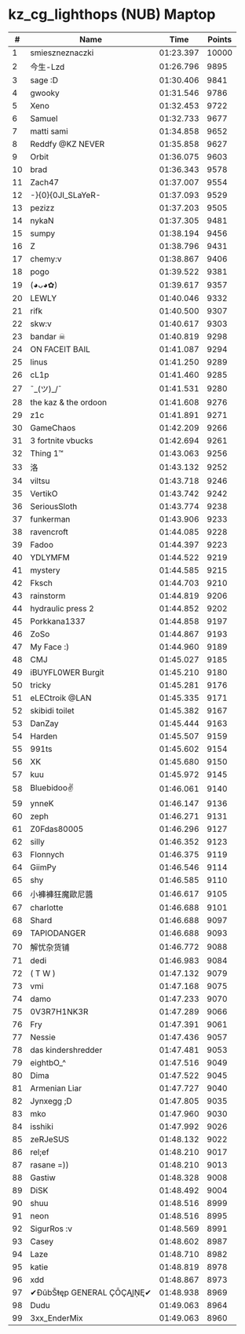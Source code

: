 # kz_cg_lighthops (NUB) Maptop

|  # | Name | Time | Points |
|-------------- | -------------- | -------------- | -------------- | 
| 1 | smieszneznaczki | 01:23.397 | 10000 | 
| 2 | 今生-Lzd | 01:26.796 | 9895 | 
| 3 | sage :D | 01:30.406 | 9841 | 
| 4 | gwooky | 01:31.546 | 9786 | 
| 5 | Xeno | 01:32.453 | 9722 | 
| 6 | Samuel | 01:32.733 | 9677 | 
| 7 | matti sami | 01:34.858 | 9652 | 
| 8 | Reddfy @KZ NEVER | 01:35.858 | 9627 | 
| 9 | Orbit | 01:36.075 | 9603 | 
| 10 | brad | 01:36.343 | 9578 | 
| 11 | Zach47 | 01:37.007 | 9554 | 
| 12 | -}{0}{0JI_SLaYeR- | 01:37.093 | 9529 | 
| 13 | pezizz | 01:37.203 | 9505 | 
| 14 | nykaN | 01:37.305 | 9481 | 
| 15 | sumpy | 01:38.194 | 9456 | 
| 16 | Z | 01:38.796 | 9431 | 
| 17 | chemy:v | 01:38.867 | 9406 | 
| 18 | pogo | 01:39.522 | 9381 | 
| 19 | (◕ᴗ◕✿) | 01:39.617 | 9357 | 
| 20 | LEWLY | 01:40.046 | 9332 | 
| 21 | rifk | 01:40.500 | 9307 | 
| 22 | skw:v | 01:40.617 | 9303 | 
| 23 | bandar ☠ | 01:40.819 | 9298 | 
| 24 | ON FACEIT BAIL | 01:41.087 | 9294 | 
| 25 | linus | 01:41.250 | 9289 | 
| 26 | cL1p | 01:41.460 | 9285 | 
| 27 | ¯\_(ツ)_/¯ | 01:41.531 | 9280 | 
| 28 | the kaz & the ordoon | 01:41.608 | 9276 | 
| 29 | z1c | 01:41.891 | 9271 | 
| 30 | GameChaos | 01:42.209 | 9266 | 
| 31 | 3 fortnite vbucks | 01:42.694 | 9261 | 
| 32 | Thing 1™ | 01:43.063 | 9256 | 
| 33 | 洛 | 01:43.132 | 9252 | 
| 34 | viltsu | 01:43.718 | 9246 | 
| 35 | VertikO | 01:43.742 | 9242 | 
| 36 | SeriousSloth | 01:43.774 | 9238 | 
| 37 | funkerman | 01:43.906 | 9233 | 
| 38 | ravencroft | 01:44.085 | 9228 | 
| 39 | Fadoo | 01:44.397 | 9223 | 
| 40 | YDLYMFM | 01:44.522 | 9219 | 
| 41 | mystery | 01:44.585 | 9215 | 
| 42 | Fksch | 01:44.703 | 9210 | 
| 43 | rainstorm | 01:44.819 | 9206 | 
| 44 | hydraulic press 2 | 01:44.852 | 9202 | 
| 45 | Porkkana1337 | 01:44.858 | 9197 | 
| 46 | ZoSo | 01:44.867 | 9193 | 
| 47 | My Face :) | 01:44.960 | 9189 | 
| 48 | CMJ | 01:45.027 | 9185 | 
| 49 | iBUYFL0WER Burgit | 01:45.210 | 9180 | 
| 50 | tricky | 01:45.281 | 9176 | 
| 51 | eLECtroik @LAN | 01:45.335 | 9171 | 
| 52 | skibidi toilet | 01:45.382 | 9167 | 
| 53 | DanZay | 01:45.444 | 9163 | 
| 54 | Harden | 01:45.507 | 9159 | 
| 55 | 991ts | 01:45.602 | 9154 | 
| 56 | XK | 01:45.680 | 9150 | 
| 57 | kuu | 01:45.972 | 9145 | 
| 58 | Bluebidoo✌ | 01:46.061 | 9140 | 
| 59 | ynneK | 01:46.147 | 9136 | 
| 60 | zeph | 01:46.271 | 9131 | 
| 61 | Z0Fdas80005 | 01:46.296 | 9127 | 
| 62 | silly | 01:46.352 | 9123 | 
| 63 | Flonnych | 01:46.375 | 9119 | 
| 64 | GiimPy | 01:46.546 | 9114 | 
| 65 | shy | 01:46.585 | 9110 | 
| 66 | 小褲褲狂魔歐尼醬 | 01:46.617 | 9105 | 
| 67 | charlotte | 01:46.688 | 9101 | 
| 68 | Shard | 01:46.688 | 9097 | 
| 69 | TAPIODANGER | 01:46.688 | 9093 | 
| 70 | 解忧杂货铺 | 01:46.772 | 9088 | 
| 71 | dedi | 01:46.983 | 9084 | 
| 72 | ( T W ) | 01:47.132 | 9079 | 
| 73 | vmi | 01:47.168 | 9075 | 
| 74 | damo | 01:47.233 | 9070 | 
| 75 | 0V3R7H1NK3R | 01:47.289 | 9066 | 
| 76 | Fry | 01:47.391 | 9061 | 
| 77 | Nessie | 01:47.436 | 9057 | 
| 78 | das kindershredder | 01:47.481 | 9053 | 
| 79 | eightbO_^ | 01:47.516 | 9049 | 
| 80 | Dima | 01:47.522 | 9045 | 
| 81 | Armenian Liar | 01:47.727 | 9040 | 
| 82 | Jynxegg ;D | 01:47.805 | 9035 | 
| 83 | mko | 01:47.960 | 9030 | 
| 84 | isshiki | 01:47.992 | 9026 | 
| 85 | zeRJeSUS | 01:48.132 | 9022 | 
| 86 | rel;ef | 01:48.210 | 9017 | 
| 87 | rasane =)) | 01:48.210 | 9013 | 
| 88 | Gastiw | 01:48.328 | 9008 | 
| 89 | DiSK | 01:48.492 | 9004 | 
| 90 | shuu | 01:48.516 | 8999 | 
| 91 | neon | 01:48.516 | 8995 | 
| 92 | SigurRos :v | 01:48.569 | 8991 | 
| 93 | Casey | 01:48.602 | 8987 | 
| 94 | Laze | 01:48.710 | 8982 | 
| 95 | katie | 01:48.819 | 8978 | 
| 96 | xdd | 01:48.867 | 8973 | 
| 97 | ✔ĐûbŠŧęp GENERAL ÇŌÇĄĮŅĘ✔ | 01:48.938 | 8969 | 
| 98 | Dudu | 01:49.063 | 8964 | 
| 99 | 3xx_EnderMix | 01:49.063 | 8960 | 

